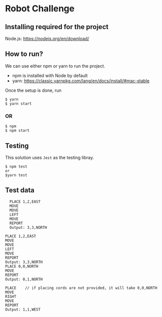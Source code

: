 # Robot Challenge

## Installing required for the project

Node.js: https://nodejs.org/en/download/

## How to run?

We can use either npm or yarn to run the project.

- npm is installed with Node by default
- yarn: https://classic.yarnpkg.com/lang/en/docs/install/#mac-stable

Once the setup is done, run

```shell
$ yarn
$ yarn start
```

### OR

```shell
$ npm
$ npm start
```

## Testing

This solution uses `Jest` as the testing libray.

```shell
$ npm test
or
$yarn test
```

## Test data

```plain
  PLACE 1,2,EAST
  MOVE
  MOVE
  LEFT
  MOVE
  REPORT
  Output: 3,3,NORTH
```

```plain
PLACE 1,2,EAST
MOVE
MOVE
LEFT
MOVE
REPORT
Output: 3,3,NORTH
PLACE 0,0,NORTH
MOVE
REPORT
Output: 0,1,NORTH
```

```plain
PLACE    // if placing cords are not provided, it will take 0,0,NORTH
MOVE
RIGHT
MOVE
REPORT
Output: 1,1,WEST
```
